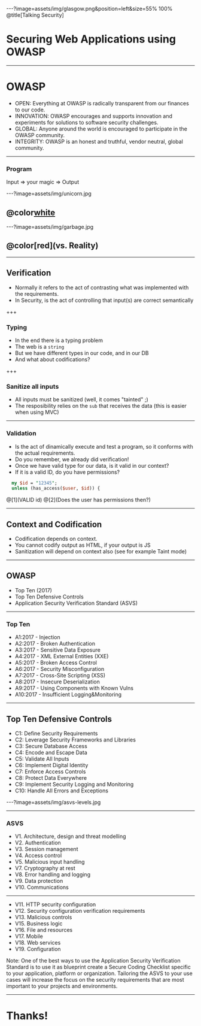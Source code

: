 ---?image=assets/img/glasgow.png&position=left&size=55% 100%
@title[Talking Security]

# Securing Web Applications using OWASP

---

# OWASP

- OPEN: Everything at OWASP is radically transparent from our finances to our code.
- INNOVATION: OWASP encourages and supports innovation and experiments for solutions to software security challenges.
- GLOBAL: Anyone around the world is encouraged to participate in the OWASP community.
- INTEGRITY: OWASP is an honest and truthful, vendor neutral, global community. 

---

### Program

Input => your magic => Output

---?image=assets/img/unicorn.jpg

## @color[white](Instagram)

---?image=assets/img/garbage.jpg

## @color[red](vs. Reality)

---
## Verification

- Normally it refers to the act of contrasting what was implemented with the requirements.
- In Security, is the act of controlling that input(s) are correct semantically

+++
### Typing

- In the end there is a typing problem
- The web is a `string`
- But we have different types in our code, and in our DB
- And what about codifications?

+++
### Sanitize all inputs

- All inputs must be sanitized (well, it comes "tainted" ;)
- The resposibility relies on the `sub` that receives the data (this is easier when using MVC)

---
### Validation

- Is the act of dinamically execute and test a program, so it conforms with the actual requirements.
- Do you remember, we already did verification!
- Once we have valid type for our data, is it valid in our context?
- If it is a valid ID, do you have permissions?
```perl
  my $id = "12345";
  unless (has_access($user, $id)) {
```
@[1](VALID id)
@[2](Does the user has permissions then?)

---
## Context and Codification

- Codification depends on context.
- You cannot codify output as HTML, if your output is JS
- Sanitization will depend on context also (see for example Taint mode)

---

## OWASP

- Top Ten (2017)
- Top Ten Defensive Controls
- Application Security Verification Standard (ASVS)

---

### Top Ten

- A1:2017 - Injection
- A2:2017 - Broken Authentication
- A3:2017 - Sensitive Data Exposure
- A4:2017 - XML External Entities (XXE)
- A5:2017 - Broken Access Control
- A6:2017 - Security Misconfiguration
- A7:2017 - Cross-Site Scripting (XSS)
- A8:2017 - Insecure Deserialization
- A9:2017 - Using Components with Known Vulns
- A10:2017 - Insufficient Logging&Monitoring

---

## Top Ten Defensive Controls

- C1: Define Security Requirements
- C2: Leverage Security Frameworks and Libraries
- C3: Secure Database Access
- C4: Encode and Escape Data
- C5: Validate All Inputs
- C6: Implement Digital Identity
- C7: Enforce Access Controls
- C8: Protect Data Everywhere
- C9: Implement Security Logging and Monitoring
- C10: Handle All Errors and Exceptions

---?image=assets/img/asvs-levels.jpg

---

### ASVS

- V1. Architecture, design and threat modelling
- V2.	Authentication
- V3.	Session management
- V4.	Access control
- V5.	Malicious input handling
- V7.	Cryptography at rest
- V8.	Error handling and logging
- V9.	Data protection
- V10. Communications

---

- V11. HTTP security configuration
- V12. Security configuration verification requirements
- V13. Malicious controls
- V15. Business logic
- V16. File and resources
- V17. Mobile
- V18. Web services
- V19. Configuration

Note: One of the best ways to use the Application Security Verification Standard is to use it as blueprint create a Secure Coding Checklist specific to your application, platform or organization. Tailoring the ASVS to your use cases will increase the focus on the security requirements that are most important to your projects and environments. 

---

# Thanks!
